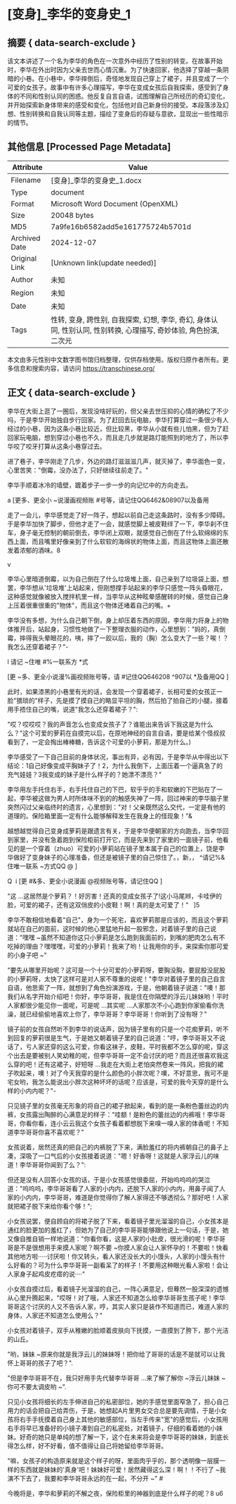 # [变身]_李华的变身史_1



## 摘要  { data-search-exclude }

<!-- tcd_abstract -->
该文本讲述了一个名为李华的角色在一次意外中经历了性别的转变。在故事开始时，李华在外出时因为父亲去世而心情沉重。为了快速回家，他选择了穿越一条阴暗的小巷。在小巷中，李华摔倒后，奇怪地发现自己穿上了裙子，并且变成了一个可爱的女孩子。故事中有许多心理描写，李华在变成女孩后自我探索，感受到了身体的不同和性别认同的困惑。他反复自言自语，试图理解自己所经历的奇幻变化，并开始探索新身体带来的感受和变化，包括他对自己新身份的接受。本段落涉及幻想、性别转换和自我认同等主题，描绘了变身后的存疑与意欲，显现出一些性暗示的情节。

<!-- tcd_abstract_end -->

## 其他信息 [Processed Page Metadata]

| Attribute       | Value                                  |
|-----------------|----------------------------------------|
| Filename        | [变身]_李华的变身史_1.docx                             |
| Type            | document                                 |
| Format          | Microsoft Word Document (OpenXML)                               |
| Size            | 20048 bytes                           |
| MD5             | 7a9fe16b6582add5e161775724b5701d                                  |
| Archived Date   | 2024-12-07                             |
| Original Link   | [Unknown link(update needed)]                         |
| Author          | 未知                               |
| Region          | 未知                               |
| Date            | 未知                                 |
| Tags            | 性转, 变身, 跨性别, 自我探索, 幻想, 李华, 奇幻, 身体认同, 性别认同, 性别转换, 心理描写, 奇妙体验, 角色扮演, 二次元                                 |

本文由多元性别中文数字图书馆归档整理，仅供存档使用。版权归原作者所有。更多信息和搜索内容，请访问 <https://transchinese.org/>


## 正文 { data-search-exclude }

<!-- tcd_main_text -->
李华在大街上逛了一圈后，发现没啥好玩的，但父亲去世压抑的心情的确松了不少吗，于是李华开始独自步行回家。为了赶回去玩电脑，李华打算穿过一条很少有人经过的小巷，因为这条小巷比较近，但比较黑，李华从小就有些儿怕黑，但为了赶回家玩电脑，想到穿过小巷也不久，而且走几步就是路灯能照到的地方了，所以李华咬了咬牙打算从这条小巷穿过去。





进了巷子，李华刚走了几步，外边的路灯滋滋滋几声，就灭掉了，李华面色一变，心里苦笑："倒霉，没办法了，只好继续往前走了。"



李华手顺着冰冷的墙壁，踱着步子一步一步的向记忆中的方向走去。



a [更多、更全小 ~说漫画视频账 #号等，请记住QQ6462&08907以及备用



走了一会儿，李华感觉走了好一阵子，想起以前自己走这条路时，没有多少障碍。于是李华加快了脚步，但他才走了一会，就感觉脚上被皮鞋绊了一下，李华刹不住车，身子毫无控制的朝前倒去，李华闭上双眼，就感觉自己倒在了什么软绵绵的东西上面，而且嘴里好像亲到了什么软软的海绵状的物体上面，而且这物体上面还散发着浓郁的酒味。8

v 





李华心里暗道倒霉，以为自己倒在了什么垃圾堆上面，自己亲到了垃圾袋上面，想罢，李华想从'垃圾堆'上站起来，但刚想撑手站起来的李华只感觉一阵头昏眼花，这种感觉就像被放入搅拌机里一样，当李华从这种眩晕感醒转的时候，感觉自己身上压着很重很重的"物体"，而且这个物体还堵着自己的嘴。+



李华没有多想，为什么自己朝下倒，身上却压着东西的原因，李华用力将身上的物体推开后，站起身，习惯性地做了一下整理衣服的动作，心里想到："妈的，真倒霉，摔得我头晕眼花的，咦，摔了一跤以后，我的（胸）怎么变大了一些？唉！？我怎么还穿着裙子？"-

l 请记 ~住唯 #%一联系方 *式



 [更 ~多、更全小说漫%画视频账号等，请 #记住QQ646208 ^907以 *及备用QQ ]



此时，如果漆黑的小巷里有光的话，会发现一个穿着裙子，长相可爱的女孩正一脸"猥琐的"样子，先是摸了摸自己的略显平坦的胸，然后拍了拍自己的小腿，接着用手捂住自己的嘴，说道"我怎么还穿着裙子？":



"哎？哎哎哎？我的声音怎么也变成女孩子了？谁能出来告诉下我这是为什么么？"这个可爱的萝莉在自摸完以后，在原地神经的自言自语，要是给某个怪叔叔看到了，一定会掏出棒棒糖，告诉这个可爱的小萝莉，那是为什么。)



李华感受了一下自己目前的身体状况，事出有异，必有因，于是李华从中得出以下结论：1自己好像变成平胸妹子了！2，为什么我倒下，上面压着一个逼真急了的充气娃娃？3我变成的妹子是什么样子的？她漂不漂亮？"



李华用左手托住右手，右手托住自己的下巴，软乎乎的手和软嫩的下巴贴在了一起，李华被这做为男人时所体味不到的的触感失神了一阵，回过神来的李华脑子里突然闪过父亲临终时的遗言，心里想到："对！父亲既然这么交代，一定是有他的道理的。保险箱里面一定有什么能够解释发生在我身上的怪现象！"&



越想越觉得自己变身成萝莉是跟遗言有关，于是李华便朝家的方向跑去，当李华回到家里，并没有急着跑到保险柜前打开它，而是先来到了家里的一面镜子前，他看见的是一个穿着（zhuo）可爱的小萝莉站在镜子里本属于自己的位置上，饶是李华做好了变身妹子的心理准备，但还是被镜子里的自己惊住了。，新，， ^请记%&住唯一联系 ~方式QQ @ ]



Q  i [更 #&多、更全小说漫画 @视频账号等，请记住QQ ]



"这 ...这居然是个萝莉？！好厉害！还真的变成女孩子了!这小马尾辫，卡哇伊的脸，可爱的裙子，还有这双俏皮的小皮鞋！啊！真的是太可爱了！"   ]5



李华不敢相信地看着"自己"，身为一个死宅，喜欢萝莉那是应该的，而且这个萝莉就站在自己的面前，这时候的他心里猛地升起一股邪念，对着镜子里的自己说道："嘿嘿 ~虽然不知道你这只小萝莉是怎么跑到我面前的，到嘴的肥肉怎么有不吃掉的理由？嘿嘿嘿，可爱的小萝莉！我来了哟！让我用你的手，来探索你那可爱的小身子吧 ~"







"要先从哪里开始呢？这可是一个十分可爱的小萝莉呀，要胸没胸，要屁股没屁股的小萝莉呀，太快了这样可是对人家不尊重的说呢！"李华对着镜子里的自己自言自语，他思索了一阵，就想到了角色扮演游戏，于是，他朝着镜子说道："噢！那我们从名字开始介绍吧！你好，李华哥哥，我是住在你隔壁的浮云儿妹妹哟！平时人家都很少能见你一面呢，可是呢 ...其实呢 ...人家那次不小心跑到你家偷看你洗澡，就已经偷偷地喜欢上你了，李华哥哥？李华哥哥！你听到了没有呀？"



镜子前的女孩自然听不到李华的说话声，因为镜子里有的只是一个花痴萝莉，听不到回复的萝莉很是生气，于是她又朝着镜子里的自己说道："哼，李华哥哥又不说话了，亏人家还穿的这么可爱，你看这袜子，皮鞋，平时我都不怎么穿的呢，穿这个出去是要被别人笑幼稚的呢，但李华哥哥一定不会讨厌的吧？而且还很喜欢我这么穿的吧！还有这裙子，好短呀 ...我走在大街上老怕突然卷来一阵风，把我的裙子吹起来，噢！对了今天我穿的是什么颜色的小胖次呢？噢，不好意思，我可不是宅女哟，我怎么能说出小胖次这种坏坏的话呢？应该是，可爱的我今天穿的是什么样的小内内呢？"-





只见镜子里的女孩毫无形象的将自己的裙子掀起来，看到的是一条粉色蕾丝边的内裤，女孩露出陶醉的心满意足的样子："哇额！是粉色的蕾丝边的内裤哦！李华哥哥，你看你看，连小云云我这个女孩子看着都想脱下来嗅一嗅人家的体香呢！不知道李华哥哥你喜不喜欢呢？"



女孩说着，居然还真的把自己的内裤脱了下来，满脸羞红的将内裤朝自己的鼻子上凑，深吸了一口气后的小女孩接着说道："嗯！好香呀！这就是人家浮云儿的味道！李华哥哥你闻到了么？":



但还是没有人回答小女孩的话，于是小女孩感觉很委屈，开始呜呜呜的哭泣道："呜呜呜，李华哥哥看了人家的小内内，还脱下人家的小内内，用鼻子闻了人家的小内内，李华哥哥，难道是你觉得你了解人家得还不够透彻么？那好吧！人家就把裙子脱下来给你看个够！";





小女孩说罢，便自顾自的将裙子脱了下来，看着镜子里光溜溜的自己，小女孩本是通红的脸更加的羞红了，但她为了自己的李华哥哥能够跟他说上一句话，于是，她又像自推自销一样地说道："你看你看，这是人家的小肚皮，很光滑的呢！李华哥哥是不是很想用手来摸人家呢？啊不要 ~你摸人家会让人家怀孕的！不要啦！快看其他地方啦·····讨厌啦！你又转头，看人家还没长大的小馒头，人家的小馒头有什么好看的？可为什么李华哥哥一副看呆了的样子！不要用这种眼光看人家啦！会让人家身子起鸡皮疙瘩的说····"



小女孩自摸过后，看着镜子光溜溜的自己，一阵心满意足，但蓦然一股深深的遗憾从心里升腾起来，"哎呀！对了哦，人家还不知道怎么给李华哥哥生孩子呢！李华哥哥这个讨厌的人又不告诉人家，哼，其实人家只是装作不知道而已，难道人家的身体，人家还不知道怎么使用么？"



小女孩对着镜子，双手从稚嫩的脸顺着皮肤向下抚摸，一直摸到了胯下，那个光洁的山丘。





"哟，妹妹 ~原来你就是我浮云儿的妹妹呀！把你给了哥哥的话是不是就可以让我怀上哥哥的孩子了吧？".





"但是李华哥哥不在，我只好用手先代替李华哥哥 ...来了解了解你 ~浮云儿妹妹 ~你可不要太调皮哟 ~".



只见小女孩将细长的左手伸进自己的私密部位，她的手感觉里面窄急了，担心自己用力的话会把自己给弄伤，于是，她想起A片里男女交合总是要先调情，于是小女孩将右手手抚摸着自己身上其他的敏感部位，当左手传来"宽"的感觉后，小女孩用右手将早已准备好的小镜子凑到自己的私密处，对着镜子，仔细的看着她的小妹妹。好奇的她只是单纯的想了解一下，这个在未来将会是李华哥哥的妹妹，到底长得怎么样，好不好看，值不值得让自己将她留给李华哥哥。





"嘛，女孩子的构造原来就是这个样子的呀，里面肉乎乎的，那个透明像一层膜一样的东西就是妹妹的'真身'吧！妹妹好可爱！居然藏得这么深！啊！！不行了 ~我演不下去了，我要和李华哥哥永远的在一起，不分开 ~" #





今晚将是，李华和萝莉的不解之夜，保险柜里的神器到底是什么样子的呢？8 u6
<!-- tcd_main_text_end -->

